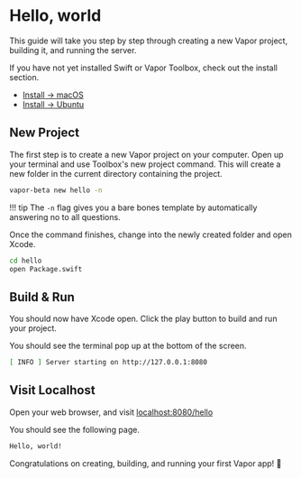 # Hello, world

This guide will take you step by step through creating a new Vapor project, building it, and running the server.

If you have not yet installed Swift or Vapor Toolbox, check out the install section.

- [Install &rarr; macOS](../install/macos.md)
- [Install &rarr; Ubuntu](../install/ubuntu.md)

## New Project

The first step is to create a new Vapor project on your computer. Open up your terminal and use Toolbox's new project command. This will create a new folder in the current directory containing the project.

```sh
vapor-beta new hello -n
```

!!! tip
	The `-n` flag gives you a bare bones template by automatically answering no to all questions.

Once the command finishes, change into the newly created folder and open Xcode.

```sh
cd hello
open Package.swift
```

## Build & Run

You should now have Xcode open. Click the play button to build and run your project.

You should see the terminal pop up at the bottom of the screen.

```sh
[ INFO ] Server starting on http://127.0.0.1:8080
```

## Visit Localhost

Open your web browser, and visit <a href="http://localhost:8080/hello" target="_blank">localhost:8080/hello</a>

You should see the following page.

```html
Hello, world!
```

Congratulations on creating, building, and running your first Vapor app! 🎉
